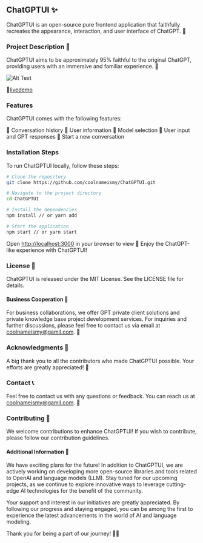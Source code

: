 ## ChatGPTUI ✨
ChatGPTUI is an open-source pure frontend application that faithfully recreates the appearance, interaction, and user interface of ChatGPT. 🚀

### Project Description 📝
ChatGPTUI aims to be approximately 95% faithful to the original ChatGPT, providing users with an immersive and familiar experience. 🌈

![Alt Text](./livedemo/livedemo.gif)

🔗[livedemo](./livedemo/index.html) 


### Features
ChatGPTUI comes with the following features:

🚀 Conversation history
💬 User information
🎉 Model selection
💎 User input and GPT responses
🚦 Start a new conversation

### Installation Steps
To run ChatGPTUI locally, follow these steps:

```bash
# Clone the repository
git clone https://github.com/coolnameismy/ChatGPTUI.git

# Navigate to the project directory
cd ChatGPTUI

# Install the dependencies
npm install // or yarn add

# Start the application
npm start // or yarn start
```
Open [http://localhost:3000](http://localhost:3000) in your browser to view
🎉 Enjoy the ChatGPT-like experience with ChatGPTUI!

### License 📜
ChatGPTUI is released under the MIT License. See the LICENSE file for details.

#### Business Cooperation 🤝
For business collaborations, we offer GPT private client solutions and private knowledge base project development services. For inquiries and further discussions, please feel free to contact us via email at coolnameismy@gamil.com. 📧

### Acknowledgments 🙏
A big thank you to all the contributors who made ChatGPTUI possible. Your efforts are greatly appreciated! 👏

### Contact 📞
Feel free to contact us with any questions or feedback. You can reach us at coolnameismy@gamil.com. 📧

### Contributing 🤝
We welcome contributions to enhance ChatGPTUI! If you wish to contribute, please follow our contribution guidelines.

#### Additional Information 🌟
We have exciting plans for the future! In addition to ChatGPTUI, we are actively working on developing more open-source libraries and tools related to OpenAI and language models (LLM). Stay tuned for our upcoming projects, as we continue to explore innovative ways to leverage cutting-edge AI technologies for the benefit of the community.

Your support and interest in our initiatives are greatly appreciated. By following our progress and staying engaged, you can be among the first to experience the latest advancements in the world of AI and language modeling.

Thank you for being a part of our journey! 💬🤖